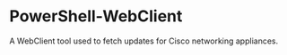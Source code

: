 PowerShell-WebClient
====================

A WebClient tool used to fetch updates for Cisco networking appliances.
